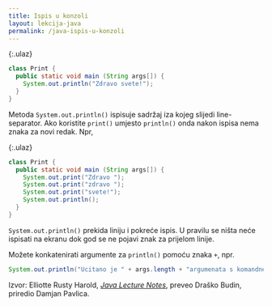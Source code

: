 ```yaml
---
title: Ispis u konzoli
layout: lekcija-java
permalink: /java-ispis-u-konzoli
---
```


{:.ulaz}
```java
class Print {
  public static void main (String args[]) {
    System.out.println("Zdravo svete!");
  }
}
```

Metoda `System.out.println()` ispisuje sadržaj iza kojeg slijedi line-separator. Ako koristite `print()` umjesto `println()` onda nakon ispisa nema znaka za novi redak. Npr,

{:.ulaz}
```java
class Print {
  public static void main (String args[]) {
    System.out.print("Zdravo ");
    System.out.print("zdravo ");
    System.out.print("svete!");
    System.out.println();
  }
}
```

`System.out.println()` prekida liniju i pokreće ispis. U pravilu se ništa neće ispisati na ekranu dok god se ne pojavi znak za prijelom linije.

Možete konkatenirati argumente za `println()` pomoću znaka `+`, npr.

```java
System.out.println("Ucitano je " + args.length + "argumenata s komandne linije");
```


Izvor: Elliotte Rusty Harold, *[Java Lecture Notes](//www.cafeaulait.org/course/index.html)*, preveo Draško Budin, priredio Damjan Pavlica.
